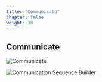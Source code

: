 ```yaml
---
title: "Communicate"
chapter: false
weight: 30
---
```


## Communicate

![Communicate](/images/Communicate.jpg)

![Communication Sequence Builder](/images/SequenceBuilder.jpg)